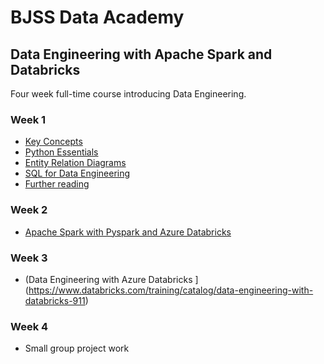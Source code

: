 # BJSS Data Academy

## Data Engineering with Apache Spark and Databricks
Four week full-time course introducing Data Engineering.

### Week 1
- [Key Concepts](xxx)
- [Python Essentials](https://github.com/bjss-data-academy/python-essentials)
- [Entity Relation Diagrams](https://github.com/bjss-data-academy/entity-relation-diagrams)
- [SQL for Data Engineering](https://github.com/bjss-data-academy/sql-for-data-engineering)
- [Further reading](xxx)
  
### Week 2
- [Apache Spark with Pyspark and Azure Databricks](https://www.databricks.com/training/catalog/apache-spark-programming-with-databricks-134)
  
### Week 3
- (Data Engineering with Azure Databricks
](https://www.databricks.com/training/catalog/data-engineering-with-databricks-911)

### Week 4
- Small group project work
